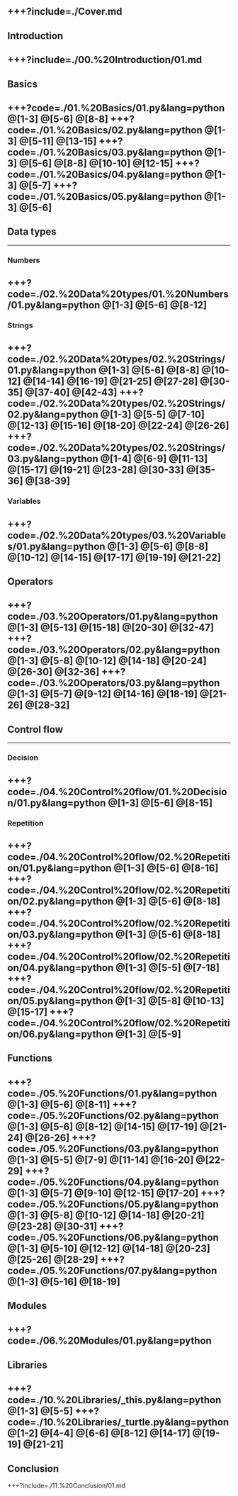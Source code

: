 +++?include=./Cover.md
---
## Introduction
+++?include=./00.%20Introduction/01.md
---
## Basics
+++?code=./01.%20Basics/01.py&lang=python
@[1-3]
@[5-6]
@[8-8]
+++?code=./01.%20Basics/02.py&lang=python
@[1-3]
@[5-11]
@[13-15]
+++?code=./01.%20Basics/03.py&lang=python
@[1-3]
@[5-6]
@[8-8]
@[10-10]
@[12-15]
+++?code=./01.%20Basics/04.py&lang=python
@[1-3]
@[5-7]
+++?code=./01.%20Basics/05.py&lang=python
@[1-3]
@[5-6]
---
## Data types
---
### Numbers
+++?code=./02.%20Data%20types/01.%20Numbers/01.py&lang=python
@[1-3]
@[5-6]
@[8-12]
---
### Strings
+++?code=./02.%20Data%20types/02.%20Strings/01.py&lang=python
@[1-3]
@[5-6]
@[8-8]
@[10-12]
@[14-14]
@[16-19]
@[21-25]
@[27-28]
@[30-35]
@[37-40]
@[42-43]
+++?code=./02.%20Data%20types/02.%20Strings/02.py&lang=python
@[1-3]
@[5-5]
@[7-10]
@[12-13]
@[15-16]
@[18-20]
@[22-24]
@[26-26]
+++?code=./02.%20Data%20types/02.%20Strings/03.py&lang=python
@[1-4]
@[6-9]
@[11-13]
@[15-17]
@[19-21]
@[23-28]
@[30-33]
@[35-36]
@[38-39]
---
### Variables
+++?code=./02.%20Data%20types/03.%20Variables/01.py&lang=python
@[1-3]
@[5-6]
@[8-8]
@[10-12]
@[14-15]
@[17-17]
@[19-19]
@[21-22]
---
## Operators
+++?code=./03.%20Operators/01.py&lang=python
@[1-3]
@[5-13]
@[15-18]
@[20-30]
@[32-47]
+++?code=./03.%20Operators/02.py&lang=python
@[1-3]
@[5-8]
@[10-12]
@[14-18]
@[20-24]
@[26-30]
@[32-36]
+++?code=./03.%20Operators/03.py&lang=python
@[1-3]
@[5-7]
@[9-12]
@[14-16]
@[18-19]
@[21-26]
@[28-32]
---
## Control flow
---
### Decision
+++?code=./04.%20Control%20flow/01.%20Decision/01.py&lang=python
@[1-3]
@[5-6]
@[8-15]
---
### Repetition
+++?code=./04.%20Control%20flow/02.%20Repetition/01.py&lang=python
@[1-3]
@[5-6]
@[8-16]
+++?code=./04.%20Control%20flow/02.%20Repetition/02.py&lang=python
@[1-3]
@[5-6]
@[8-18]
+++?code=./04.%20Control%20flow/02.%20Repetition/03.py&lang=python
@[1-3]
@[5-6]
@[8-18]
+++?code=./04.%20Control%20flow/02.%20Repetition/04.py&lang=python
@[1-3]
@[5-5]
@[7-18]
+++?code=./04.%20Control%20flow/02.%20Repetition/05.py&lang=python
@[1-3]
@[5-8]
@[10-13]
@[15-17]
+++?code=./04.%20Control%20flow/02.%20Repetition/06.py&lang=python
@[1-3]
@[5-9]
---
## Functions
+++?code=./05.%20Functions/01.py&lang=python
@[1-3]
@[5-6]
@[8-11]
+++?code=./05.%20Functions/02.py&lang=python
@[1-3]
@[5-6]
@[8-12]
@[14-15]
@[17-19]
@[21-24]
@[26-26]
+++?code=./05.%20Functions/03.py&lang=python
@[1-3]
@[5-5]
@[7-9]
@[11-14]
@[16-20]
@[22-29]
+++?code=./05.%20Functions/04.py&lang=python
@[1-3]
@[5-7]
@[9-10]
@[12-15]
@[17-20]
+++?code=./05.%20Functions/05.py&lang=python
@[1-3]
@[5-8]
@[10-12]
@[14-18]
@[20-21]
@[23-28]
@[30-31]
+++?code=./05.%20Functions/06.py&lang=python
@[1-3]
@[5-10]
@[12-12]
@[14-18]
@[20-23]
@[25-26]
@[28-29]
+++?code=./05.%20Functions/07.py&lang=python
@[1-3]
@[5-16]
@[18-19]
---
## Modules
+++?code=./06.%20Modules/01.py&lang=python
---
## Libraries
+++?code=./10.%20Libraries/_this.py&lang=python
@[1-3]
@[5-5]
+++?code=./10.%20Libraries/_turtle.py&lang=python
@[1-2]
@[4-4]
@[6-6]
@[8-12]
@[14-17]
@[19-19]
@[21-21]
---
## Conclusion
+++?include=./11.%20Conclusion/01.md

